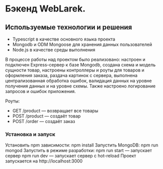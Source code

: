 # Бэкенд WebLarek.

## Используемые технологии и решения

- Typescript в качестве основного языка проекта
- Mongodb и ODM Mongoose для хранения данных пользователей
- Node.js в качестве среды выполнения

В процессе работы над проектом было реализовано: настроен и подключен Express-сервер к базе Mongodb, создана схема и модель сущности товар,
настроены контроллеры и роуты для товаров и оформления заказа, раздача картинок с сервера, выполнена централизованная обработка ошибок,
валидация данных на уровне получения данных и на уровне схемы. Также настроено логирование запросов и ошибок приложения.

Роуты:
- GET /product — возвращает все товары
- POST /product — создаёт товар
- POST /order — создаёт заказ 

### Установка и запуск

Установить npm зависимости:
npm install
Запустить MongoDB:
npm run mongod
Запустить в режиме разработки:
npm run start — запускает сервер
npm run dev — запускает сервер с hot-reload
Проект запускается на http://localhost:3000
